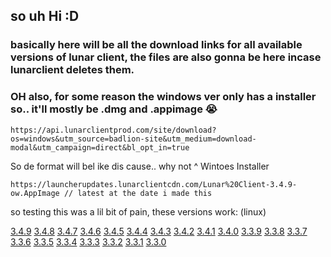 ## so uh Hi :D
### basically here will be all the download links for all available versions of lunar client, the files are also gonna be here incase lunarclient deletes them.
### OH also, for some reason the windows ver only has a installer so.. it'll mostly be .dmg and .appimage :sob:

```
https://api.lunarclientprod.com/site/download?os=windows&utm_source=badlion-site&utm_medium=download-modal&utm_campaign=direct&bl_opt_in=true
```
So de format will bel ike dis cause.. why not
^ Wintoes Installer

```
https://launcherupdates.lunarclientcdn.com/Lunar%20Client-3.4.9-ow.AppImage // latest at the date i made this
```
so testing this was a lil bit of pain, these versions work: (linux)

[3.4.9](https://launcherupdates.lunarclientcdn.com/Lunar%20Client-3.4.9-ow.AppImage)
[3.4.8](https://launcherupdates.lunarclientcdn.com/Lunar%20Client-3.4.8-ow.AppImage)
[3.4.7](https://launcherupdates.lunarclientcdn.com/Lunar%20Client-3.4.7-ow.AppImage)
[3.4.6](https://launcherupdates.lunarclientcdn.com/Lunar%20Client-3.4.6-ow.AppImage)
[3.4.5](https://launcherupdates.lunarclientcdn.com/Lunar%20Client-3.4.5-ow.AppImage)
[3.4.4](https://launcherupdates.lunarclientcdn.com/Lunar%20Client-3.4.4-ow.AppImage)
[3.4.3](https://launcherupdates.lunarclientcdn.com/Lunar%20Client-3.4.3-ow.AppImage)
[3.4.2](https://launcherupdates.lunarclientcdn.com/Lunar%20Client-3.4.2-ow.AppImage)
[3.4.1](https://launcherupdates.lunarclientcdn.com/Lunar%20Client-3.4.1-ow.AppImage)
[3.4.0](https://launcherupdates.lunarclientcdn.com/Lunar%20Client-3.4.0-ow.AppImage)
[3.3.9](https://launcherupdates.lunarclientcdn.com/Lunar%20Client-3.3.9-ow.AppImage)
[3.3.8](https://launcherupdates.lunarclientcdn.com/Lunar%20Client-3.3.8-ow.AppImage)
[3.3.7](https://launcherupdates.lunarclientcdn.com/Lunar%20Client-3.3.7-ow.AppImage)
[3.3.6](https://launcherupdates.lunarclientcdn.com/Lunar%20Client-3.3.6-ow.AppImage)
[3.3.5](https://launcherupdates.lunarclientcdn.com/Lunar%20Client-3.3.5-ow.AppImage)
[3.3.4](https://launcherupdates.lunarclientcdn.com/Lunar%20Client-3.3.4-ow.AppImage)
[3.3.3](https://launcherupdates.lunarclientcdn.com/Lunar%20Client-3.3.3-ow.AppImage)
[3.3.2](https://launcherupdates.lunarclientcdn.com/Lunar%20Client-3.3.2-ow.AppImage)
[3.3.1](https://launcherupdates.lunarclientcdn.com/Lunar%20Client-3.3.1-ow.AppImage)
[3.3.0](https://launcherupdates.lunarclientcdn.com/Lunar%20Client-3.3.0-ow.AppImage)

